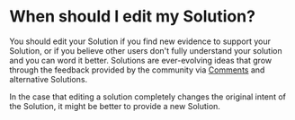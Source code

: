 # When should I edit my Solution? #
You should edit your Solution if you find new evidence to support
your Solution, or if you believe other users don't fully understand
your solution and you can word it better. Solutions are ever-evolving ideas 
that grow through the feedback provided by the community via [Comments][1] and 
alternative Solutions.

In the case that editing a solution completely changes the original
intent of the Solution, it might be better to provide a new Solution. 

[1]: /help/privileges/commenting/